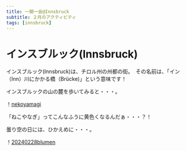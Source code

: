 ```yaml
---
title: 一期一会@Innsbruck
subtitle: ２月のアクティビティ
tags: [innsbruck]
---
```


# インスブルック(Innsbruck)

インスブルック(Innsbruck)は、チロル州の州都の街。　その名前は、「イン（Inn）川にかかる橋（Brücke)」という意味です！　　

インスブルックの山の麓を歩いてみると・・・。

！[nekoyamagi](https://piwigo.schickl.de/i.php?/upload/2024/03/01/20240301175824-6f10cf89-me.jpg)

「ねこやなぎ」ってこんなふうに黄色くなるんだぁ・・・？！

曇り空の日には、ひかえめに・・・。

！[20240228blumen](https://piwigo.schickl.de/i.php?/upload/2024/03/01/20240301175944-b180fed8-me.jpg)






